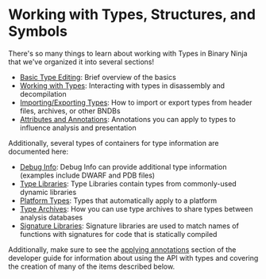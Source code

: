 # Working with Types, Structures, and Symbols

There's so many things to learn about working with Types in Binary Ninja that we've organized it into several sections!

- [Basic Type Editing](basictypes.md): Brief overview of the basics
- [Working with Types](type.md): Interacting with types in disassembly and decompilation
- [Importing/Exporting Types](typeimportexport.md): How to import or export types from header files, archives, or other BNDBs
- [Attributes and Annotations](attributes.md): Annotations you can apply to types to influence analysis and presentation

Additionally, several types of containers for type information are documented here:

- [Debug Info](debuginfo.md): Debug Info can provide additional type information (examples include DWARF and PDB files)
- [Type Libraries](typelibraries.md): Type Libraries contain types from commonly-used dynamic libraries
- [Platform Types](platformtypes.md): Types that automatically apply to a platform
- [Type Archives](typearchives.md): How you can use type archives to share types between analysis databases
- [Signature Libraries](../../dev/annotation.md#signature-libraries): Signature libraries are used to match names of functions with signatures for code that is statically compiled

Additionally, make sure to see the [applying annotations](../../dev/annotation.md) section of the developer guide for information about using the API with types and covering the creation of many of the items described below.
